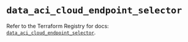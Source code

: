 # `data_aci_cloud_endpoint_selector`

Refer to the Terraform Registry for docs: [`data_aci_cloud_endpoint_selector`](https://registry.terraform.io/providers/ciscodevnet/aci/2.17.0/docs/data-sources/cloud_endpoint_selector).
